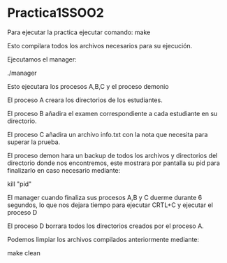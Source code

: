 # Practica1SSOO2
Para ejecutar la practica ejecutar comando:
make

Esto compilara todos los archivos necesarios para su ejecución.

Ejecutamos el manager:

./manager

Esto ejecutara los procesos A,B,C y el proceso demonio

El proceso A creara los directorios de los estudiantes.

El proceso B añadira el examen correspondiente a cada estudiante en su directorio.

El proceso C añadira un archivo info.txt con la nota que necesita para superar la prueba.

El proceso demon hara un backup de todos los archivos y directorios del directorio donde nos encontremos, este mostrara por pantalla su pid para finalizarlo en caso necesario mediante:

kill "pid"

El manager cuando finaliza sus procesos A,B y C duerme durante 6 segundos, lo que nos dejara tiempo para ejecutar CRTL+C y ejecutar el proceso D

El proceso D borrara todos los directorios creados por el proceso A.

Podemos limpiar los archivos compilados anteriormente mediante:

make clean
